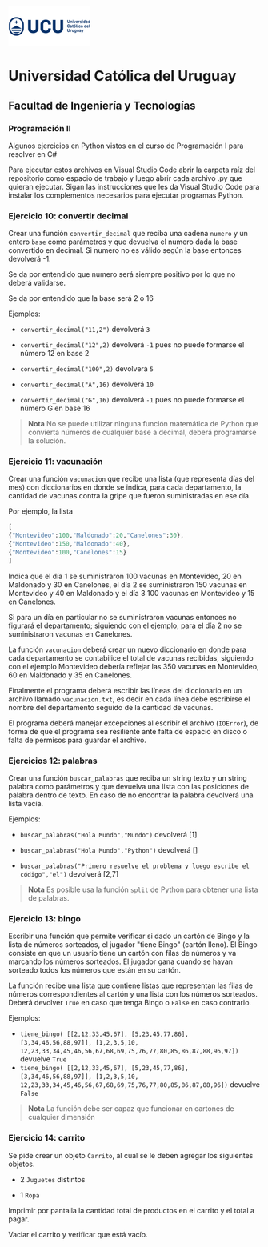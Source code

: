 ![UCU](https://github.com/ucudal/PII_Conceptos_De_POO/raw/master/Assets/logo-ucu.png)
# Universidad Católica del Uruguay
## Facultad de Ingeniería y Tecnologías
### Programación II
Algunos ejercicios en Python vistos en el curso de Programación I para resolver en C#

Para ejecutar estos archivos en Visual Studio Code abrir la carpeta raíz del repositorio como espacio de trabajo y luego abrir cada archivo .py que quieran ejecutar. Sigan las instrucciones que les da Visual Studio Code para instalar los complementos necesarios para ejecutar programas Python.

### Ejercicio 10: convertir decimal

Crear una función `convertir_decimal` que reciba una cadena `numero` y un entero `base` como parámetros y que devuelva el numero dada la base convertido en decimal. Si numero no es válido según la base entonces devolverá -1.

Se da por entendido que numero será siempre positivo por lo que no deberá validarse.

Se da por entendido que la base será 2 o 16

Ejemplos:

- `convertir_decimal("11,2")` devolverá `3`

- `convertir_decimal("12",2)` devolverá `-1` pues no puede formarse el número 12 en base 2

- `convertir_decimal("100",2)` devolverá `5`

- `convertir_decimal("A",16)` devolverá `10`

- `convertir_decimal("G",16)` devolverá `-1` pues no puede formarse el número G en base 16

> **Nota** No se puede utilizar ninguna función matemática de Python que convierta números de cualquier base a decimal, deberá programarse la solución.

### Ejercicio 11: vacunación

Crear una función `vacunacion` que recibe una lista (que representa días del mes) con  diccionarios en donde se indica, para cada departamento, la cantidad de vacunas contra la gripe que fueron suministradas en ese día.

Por ejemplo, la lista
```python
[
{"Montevideo":100,"Maldonado":20,"Canelones":30},
{"Montevideo":150,"Maldonado":40},
{"Montevideo":100,"Canelones":15}
]
```
Indica que el día 1 se suministraron 100 vacunas en Montevideo, 20 en Maldonado y 30 en Canelones, el día 2 se suministraron 150 vacunas en Montevideo y 40 en Maldonado y el día 3 100 vacunas en Montevideo y 15 en Canelones.

Si para un día en particular no se suministraron vacunas entonces no figurará el departamento; siguiendo con el ejemplo, para el día 2 no se suministraron vacunas en Canelones.

La función `vacunacion` deberá crear un nuevo diccionario en donde para cada departamento se contabilice el total de vacunas recibidas, siguiendo con el ejemplo Montevideo debería reflejar las 350 vacunas en Montevideo, 60 en Maldonado y 35 en Canelones.

Finalmente el programa deberá escribir las líneas del diccionario en un archivo llamado `vacunacion.txt`, es decir en cada línea debe escribirse el nombre del departamento seguido de la cantidad de vacunas.

El programa deberá manejar excepciones al escribir el archivo (`IOError`), de forma de que el programa sea resiliente ante falta de espacio en disco o falta de permisos para guardar el archivo.

### Ejercicios 12: palabras

Crear una función `buscar_palabras` que reciba un string texto y un string palabra como parámetros y que devuelva una lista con las posiciones de palabra dentro de texto. En caso de no encontrar la palabra devolverá una lista vacía.

Ejemplos:

- `buscar_palabras("Hola Mundo","Mundo")` devolverá [1]

- `buscar_palabras("Hola Mundo","Python")` devolverá []

- `buscar_palabras("Primero resuelve el problema y luego escribe el código","el")` devolverá [2,7]


> **Nota** Es posible usa la función `split` de Python para obtener una lista de palabras.

### Ejercicio 13: bingo

Escribir una función que permite verificar si dado un cartón de Bingo y la lista de números sorteados, el jugador "tiene Bingo" (cartón lleno). El Bingo consiste en que un usuario tiene un cartón con filas de números y va marcando los números sorteados. El jugador gana cuando se hayan sorteado todos los números que están en su cartón.

La función recibe una lista que contiene listas que representan las filas de números correspondientes al cartón y una lista con los números sorteados. Deberá devolver `True` en caso que tenga Bingo o `False` en caso contrario.

Ejemplos:

- `tiene_bingo( [[2,12,33,45,67], [5,23,45,77,86], [3,34,46,56,88,97]], [1,2,3,5,10, 12,23,33,34,45,46,56,67,68,69,75,76,77,80,85,86,87,88,96,97])` devuelve `True`
- `tiene_bingo( [[2,12,33,45,67], [5,23,45,77,86], [3,34,46,56,88,97]], [1,2,3,5,10, 12,23,33,34,45,46,56,67,68,69,75,76,77,80,85,86,87,88,96])` devuelve `False`

> **Nota** La función debe ser capaz que funcionar en cartones de cualquier dimensión

### Ejercicio 14: carrito

Se pide crear un objeto `Carrito`, al cual se le deben agregar los siguientes objetos.

- 2 `Juguetes` distintos

- 1 `Ropa`

Imprimir por pantalla la cantidad total de productos en el carrito y el total a pagar.

Vaciar el carrito y verificar que está vacío.